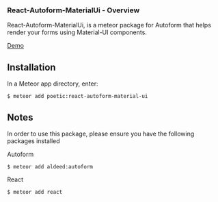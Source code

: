 ### React-Autoform-MaterialUi - Overview 


React-Autoform-MaterialUi, is a meteor package for Autoform that helps render your forms using Material-UI components.

[Demo](http://ramui.meteor.com/)

## Installation


In a Meteor app directory, enter:

```$ meteor add poetic:react-autoform-material-ui ```

## Notes 


In order to use this package, please ensure you have the following packages installed

Autoform

```$ meteor add aldeed:autoform ```

React

```$ meteor add react```